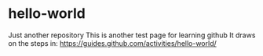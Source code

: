 # hello-world
Just another repository
This is another test page for learning github It draws on the steps in: https://guides.github.com/activities/hello-world/
